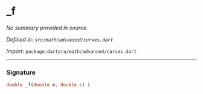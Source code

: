 # _f

_No summary provided in source._

_Defined in: `src/math/advanced/curves.dart`_

_Import_: `package:dartora/math/advanced/curves.dart`


---


### Signature

```dart
double _f(double m, double c) {
```
